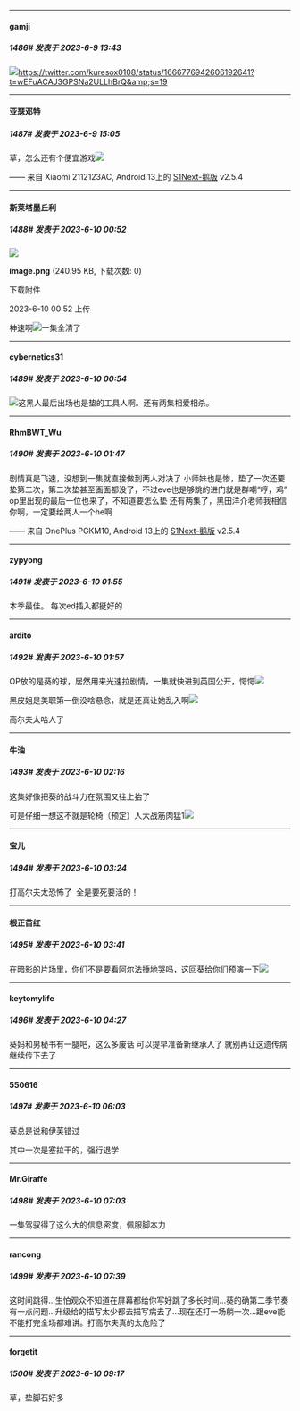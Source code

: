
*****

####  gamji  
##### 1486#       发表于 2023-6-9 13:43

<img src="https://p.sda1.dev/11/07515e0d45757cb9f3cf338abde1c384/IMG_CMP_8790559.jpeg" referrerpolicy="no-referrer">https://twitter.com/kuresox0108/status/1666776942606192641?t=wEFuACAJ3GPSNa2ULLhBrQ&amp;s=19


*****

####  亚瑟邓特  
##### 1487#       发表于 2023-6-9 15:05

草，怎么还有个便宜游戏<img src="https://static.saraba1st.com/image/smiley/face2017/067.png" referrerpolicy="no-referrer">

—— 来自 Xiaomi 2112123AC, Android 13上的 [S1Next-鹅版](https://github.com/ykrank/S1-Next/releases) v2.5.4


*****

####  斯莱塔墨丘利  
##### 1488#       发表于 2023-6-10 00:52

<img src="https://img.saraba1st.com/forum/202306/10/005227dozaw2wfnd3q0h0h.png" referrerpolicy="no-referrer">

<strong>image.png</strong> (240.95 KB, 下载次数: 0)

下载附件

2023-6-10 00:52 上传

神速啊<img src="https://static.saraba1st.com/image/smiley/face2017/068.png" referrerpolicy="no-referrer">一集全清了

*****

####  cybernetics31  
##### 1489#       发表于 2023-6-10 00:54

<img src="https://static.saraba1st.com/image/smiley/face2017/067.png" referrerpolicy="no-referrer">这黑人最后出场也是垫的工具人啊。还有两集相爱相杀。


*****

####  RhmBWT_Wu  
##### 1490#       发表于 2023-6-10 01:47

剧情真是飞速，没想到一集就直接做到两人对决了
小师妹也是惨，垫了一次还要垫第二次，第二次垫甚至画面都没了，不过eve也是够跳的进门就是群嘲“哼，鸡”
op里出现的最后一位也来了，不知道要怎么垫
还有两集了，黑田洋介老师我相信你啊，一定要给两人一个he啊

—— 来自 OnePlus PGKM10, Android 13上的 [S1Next-鹅版](https://github.com/ykrank/S1-Next/releases) v2.5.4


*****

####  zypyong  
##### 1491#       发表于 2023-6-10 01:55

本季最佳。 每次ed插入都挺好的

*****

####  ardito  
##### 1492#       发表于 2023-6-10 01:57

OP放的是葵的球，居然用来光速拉剧情，一集就快进到英国公开，愕愕<img src="https://static.saraba1st.com/image/smiley/face2017/067.png" referrerpolicy="no-referrer">

黑皮姐是美职第一倒没啥悬念，就是还真让她乱入啊<img src="https://static.saraba1st.com/image/smiley/face2017/067.png" referrerpolicy="no-referrer">

高尔夫太哈人了


*****

####  牛油  
##### 1493#       发表于 2023-6-10 02:16

这集好像把葵的战斗力在氛围又往上抬了

可是仔细一想这不就是轮椅（预定）人大战筋肉猛1<img src="https://static.saraba1st.com/image/smiley/face2017/067.png" referrerpolicy="no-referrer">


*****

####  宝儿  
##### 1494#       发表于 2023-6-10 03:24

打高尔夫太恐怖了  全是要死要活的！


*****

####  根正苗红  
##### 1495#       发表于 2023-6-10 03:41

在暗影的片场里，你们不是要看阿尔法捶地哭吗，这回葵给你们预演一下<img src="https://static.saraba1st.com/image/smiley/face2017/067.png" referrerpolicy="no-referrer">


*****

####  keytomylife  
##### 1496#       发表于 2023-6-10 04:27

葵妈和男秘书有一腿吧，这么多废话
可以提早准备新继承人了
就别再让这遗传病继续传下去了


*****

####  550616  
##### 1497#       发表于 2023-6-10 06:03

葵总是说和伊芙错过

其中一次是塞拉干的，强行退学


*****

####  Mr.Giraffe  
##### 1498#       发表于 2023-6-10 07:03

一集驾驭得了这么大的信息密度，佩服脚本力


*****

####  rancong  
##### 1499#       发表于 2023-6-10 07:39

这时间跳得…生怕观众不知道在屏幕都给你写好跳了多长时间…葵的确第二季节奏有一点问题…升级给的描写太少都去描写病去了…现在还打一场躺一次…跟eve能不能打完全场都难讲。打高尔夫真的太危险了


*****

####  forgetit  
##### 1500#       发表于 2023-6-10 09:17

草，垫脚石好多

